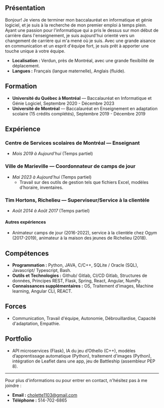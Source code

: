 ## Présentation

Bonjour! Je viens de terminer mon baccalauréat en informatique et génie logiciel, et je suis à la recherche de mon premier emploi à temps plein. Ayant une passion pour l'informatique qui a pris le dessus sur mon début de carrière dans l'enseignement, je suis aujourd'hui orienté vers un changement de carrière qui m'a mené où je suis. Avec une grande aisance en communication et un esprit d'équipe fort, je suis prêt à apporter une touche unique à votre équipe.

- **Localisation :** Verdun, près de Montréal, avec une grande flexibilité de déplacement.
- **Langues :** Français (langue maternelle), Anglais (fluide).

## Formation

- **Université du Québec à Montréal** — Baccalauréat en Informatique et Génie Logiciel, Septembre 2020 - Décembre 2023
- **Université de Montréal** — Baccalauréat en Enseignement en adaptation scolaire (15 crédits complétés), Septembre 2019 - Décembre 2019

## Expérience

### Centre de Services scolaires de Montréal — Enseignant
- *Mois 2019 à Aujourd'hui* (Temps partiel)

### Ville de Marieville — Coordonnateur de camps de jour
- *Mai 2023 à Aujourd'hui* (Temps partiel)
  - Travail sur des outils de gestion tels que fichiers Excel, modèles d’horaire, inventaires.

### Tim Hortons, Richelieu — Superviseur/Service à la clientèle
- *Août 2014 à Août 2017* (Temps partiel)

#### Autres expériences
- Animateur camps de jour (2016-2022), service à la clientèle chez Ogym (2017-2019), animateur à la maison des jeunes de Richelieu (2018).

## Compétences

- **Programmation :** Python, JAVA, C/C++, SQLite / Oracle (SQL), Javascript/ Typescript, Bash.
- **Outils et Technologies :** Github/ Gitlab, CI/CD Gitlab, Structures de données, Principes REST, Flask, Spring, React, Angular, NumPy.
- **Connaissances supplémentaires :** OS, Traitement d’images, Machine learning, Angular CLI, REACT.

## Forces

- Communication, Travail d'équipe, Autonomie, Débrouillardise, Capacité d'adaptation, Empathie.

## Portfolio

- API microservices (Flask), IA du jeu d’Othello (C++), modèles d’apprentissage automatique (Python), traitement d'images (Python), intégration de Leaflet dans une app, jeu de Battleship (assembleur PEP 8).

---

Pour plus d'informations ou pour entrer en contact, n'hésitez pas à me joindre :

- **Email :** cholette1103@gmail.com
- **Téléphone :** 514-702-6865
